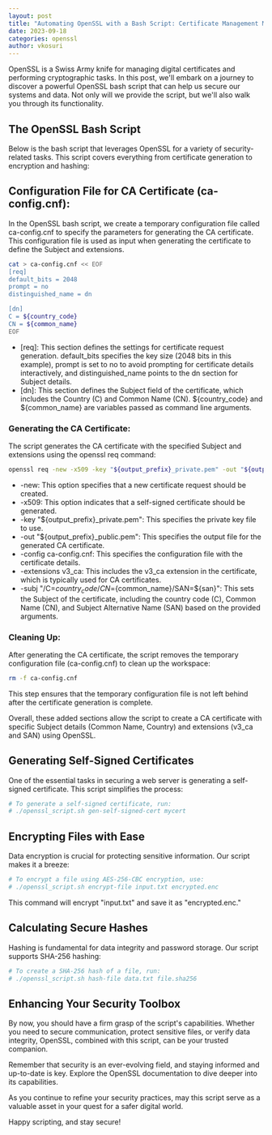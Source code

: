 ```yaml
---
layout: post
title: "Automating OpenSSL with a Bash Script: Certificate Management Made Easy"
date: 2023-09-18
categories: openssl
author: vkosuri
---
```


OpenSSL is a Swiss Army knife for managing digital certificates and performing cryptographic tasks. In this post, we'll embark on a journey to discover a powerful OpenSSL bash script that can help us secure our systems and data. Not only will we provide the script, but we'll also walk you through its functionality.

## The OpenSSL Bash Script

Below is the bash script that leverages OpenSSL for a variety of security-related tasks. This script covers everything from certificate generation to encryption and hashing:

<script src="https://gist.github.com/vkosuri/dbc5f375c6a461b49d0cc3022b045d0d.js"></script>

## Configuration File for CA Certificate (ca-config.cnf):

In the OpenSSL bash script, we create a temporary configuration file called ca-config.cnf to specify the parameters for generating the CA certificate. This configuration file is used as input when generating the certificate to define the Subject and extensions.

```bash
cat > ca-config.cnf << EOF
[req]
default_bits = 2048
prompt = no
distinguished_name = dn

[dn]
C = ${country_code}
CN = ${common_name}
EOF
```
- [req]: This section defines the settings for certificate request generation. default_bits specifies the key size (2048 bits in this example), prompt is set to no to avoid prompting for certificate details interactively, and distinguished_name points to the dn section for Subject details.
- [dn]: This section defines the Subject field of the certificate, which includes the Country (C) and Common Name (CN). ${country_code} and ${common_name} are variables passed as command line arguments.

### Generating the CA Certificate:

The script generates the CA certificate with the specified Subject and extensions using the openssl req command:
```bash
openssl req -new -x509 -key "${output_prefix}_private.pem" -out "${output_prefix}_public.pem" -config ca-config.cnf -extensions v3_ca -subj "/C=${country_code}/CN=${common_name}/SAN=${san}"
```
- -new: This option specifies that a new certificate request should be created.
- -x509: This option indicates that a self-signed certificate should be generated.
- -key "${output_prefix}_private.pem": This specifies the private key file to use.
- -out "${output_prefix}_public.pem": This specifies the output file for the generated CA certificate.
- -config ca-config.cnf: This specifies the configuration file with the certificate details.
- -extensions v3_ca: This includes the v3_ca extension in the certificate, which is typically used for CA certificates.
- -subj "/C=${country_code}/CN=${common_name}/SAN=${san}": This sets the Subject of the certificate, including the country code (C), Common Name (CN), and Subject Alternative Name (SAN) based on the provided arguments.

### Cleaning Up:

After generating the CA certificate, the script removes the temporary configuration file (ca-config.cnf) to clean up the workspace:
```bash
rm -f ca-config.cnf
```
This step ensures that the temporary configuration file is not left behind after the certificate generation is complete.

Overall, these added sections allow the script to create a CA certificate with specific Subject details (Common Name, Country) and extensions (v3_ca and SAN) using OpenSSL.

## Generating Self-Signed Certificates
One of the essential tasks in securing a web server is generating a self-signed certificate. This script simplifies the process:
```bash
# To generate a self-signed certificate, run:
# ./openssl_script.sh gen-self-signed-cert mycert
```

## Encrypting Files with Ease
Data encryption is crucial for protecting sensitive information. Our script makes it a breeze:
```bash
# To encrypt a file using AES-256-CBC encryption, use:
# ./openssl_script.sh encrypt-file input.txt encrypted.enc
```
This command will encrypt "input.txt" and save it as "encrypted.enc."

## Calculating Secure Hashes
Hashing is fundamental for data integrity and password storage. Our script supports SHA-256 hashing:
```bash
# To create a SHA-256 hash of a file, run:
# ./openssl_script.sh hash-file data.txt file.sha256
```

## Enhancing Your Security Toolbox

By now, you should have a firm grasp of the script's capabilities. Whether you need to secure communication, protect sensitive files, or verify data integrity, OpenSSL, combined with this script, can be your trusted companion.

Remember that security is an ever-evolving field, and staying informed and up-to-date is key. Explore the OpenSSL documentation to dive deeper into its capabilities.

As you continue to refine your security practices, may this script serve as a valuable asset in your quest for a safer digital world.

Happy scripting, and stay secure!